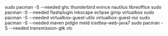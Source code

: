 sudo pacman -S --needed ghc thunderbird evince nautilus libreoffice
sudo pacman -S --needed flashplugin inkscape eclipse gimp virtualbox
sudo pacman -S --needed virtualbox-guest-utils virtualbox-guest-iso
sudo pacman -S --needed maven pidgin meld icedtea-web-java7
sudo pacman -S --needed transmission-gtk vlc



